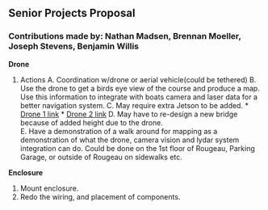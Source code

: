 ##  Senior Projects Proposal
### Contributions made by: Nathan Madsen, Brennan Moeller, Joseph Stevens, Benjamin Willis

**Drone**

1. Actions
		A. Coordination w/drone or aerial vehicle(could be tethered)
		B. Use the drone to get a birds eye view of the course and produce a map. Use this information to integrate with boats camera and laser data for a better navigation system.
		C. May require extra Jetson to be added.
			* [Drone 1 link](https://shop.holybro.com/px4-vision_p1225.html)
			* [Drone 2 link](https://shop.holybro.com/x500-kit_p1180.html)
		D. May have to re-design a new bridge because of added height due to the drone. 			
		 E. Have a demonstration of a walk around for mapping as a demonstration 				of what the drone, camera vision and lydar system integration can do. Could be done on the 1st floor of Rougeau, Parking Garage, or outside of Rougeau on sidewalks etc. 
		
**Enclosure**

1. Mount enclosure.
2. Redo the wiring, and placement of components.
